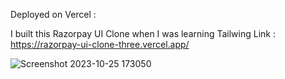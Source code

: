 Deployed on Vercel :

I built this Razorpay UI Clone  when I was learning Tailwing 
Link : https://razorpay-ui-clone-three.vercel.app/


![Screenshot 2023-10-25 173050](https://github.com/user-attachments/assets/82ef512a-2b07-4361-b2c7-eecbadbbfd5f)

